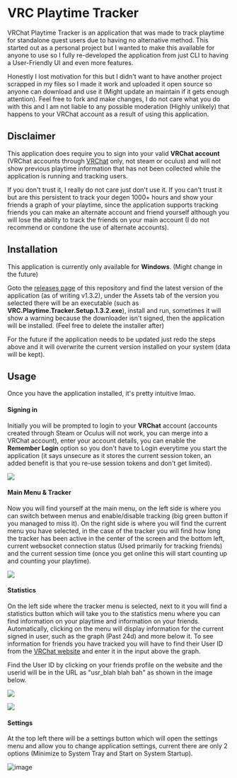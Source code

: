 # VRC Playtime Tracker

VRChat Playtime Tracker is an application that was made to track playtime for standalone quest users due to having no alternative method.
This started out as a personal project but I wanted to make this available for anyone to use so I fully re-developed the application from just CLI to having
a User-Friendly UI and even more features.

Honestly I lost motivation for this but I didn't want to have another project scrapped in my files so I made it work and uploaded it open source so anyone can download
and use it (Might update an maintain if it gets enough attention). Feel free to fork and make changes, I do not care what you do with this and I am not liable to any
possible moderation (Highly unlikely) that happens to your VRChat account as a result of using this application.

## Disclaimer

This application does require you to sign into your valid **VRChat account** (VRChat accounts through [VRChat](https://vrchat.com/home) only, not steam or oculus) and
will not show previous playtime information that has not been collected while the application is running and tracking users.

If you don't trust it, I really do not care just don't use it. If you can't trust it but are this persistent to track your degen 1000+ hours and show your friends a
graph of your playtime, since the application supports tracking friends you can make an alternate account and friend yourself although you will lose the ability to
track the friends on your main account (I do not recommend or condone the use of alternate accounts).

## Installation

This application is currently only available for **Windows**. (Might change in the future)

Goto the [releases page](https://github.com/Solitarju/VRC-Playtime-Tracker/releases) of this repository and find the latest version of the application (as of writing v1.3.2),
under the Assets tab of the version you selected there will be an executable (such as **VRC.Playtime.Tracker.Setup.1.3.2.exe**), install and run, sometimes it will show a warning because the downloader isn't signed, then the application will
be installed. (Feel free to delete the installer after)

For the future if the application needs to be updated just redo the steps above and it will overwrite the current version installed on your system (data will be kept).

## Usage

Once you have the application installed, it's pretty intuitive lmao.

#### Signing in

Initially you will be prompted to login to your **VRChat** account (accounts created through Steam or Oculus will not work, you can merge into a VRChat account), enter your
account details, you can enable the **Remember Login** option so you don't have to Login everytime you start the application (it says unsecure as it stores the current session token, an added benefit is that you re-use session tokens and don't get limited).

![](https://cdn.discordapp.com/attachments/1008440102399254618/1041651723258839070/image.png)

#### Main Menu & Tracker

Now you will find yourself at the main menu, on the left side is where you can switch between menus and enable/disable tracking (big green button if you managed to miss it). On the right side is where you will find
the current menu you have selected, in the case of the tracker you will find how long the tracker has been active in the center of the screen and the bottom left, current websocket connection status
(Used primarily for tracking friends) and the current session time (once you get online this will start counting up and counting your playtime).

![](https://cdn.discordapp.com/attachments/1008440102399254618/1041652384419565578/image.png)

#### Statistics

On the left side where the tracker menu is selected, next to it you will find a statistics button which will take you to the statistics menu where you can find information
on your playtime and information on your friends. Automatically, clicking on the menu will display information for the current signed in user, such as the graph (Past 24d) and
more below it. To see information for friends you have tracked you will have to find their User ID from the [VRChat website](https://vrchat.com/home) and enter it in the
input above the graph.

Find the User ID by clicking on your friends profile on the website and the userid will be in the URL as "usr_blah blah bah" as shown in the image below.

![](https://user-images.githubusercontent.com/72232630/201633110-066057a7-6303-43f5-a1e5-fb7a22eb6505.png)

![](https://cdn.discordapp.com/attachments/1008440102399254618/1041653713539960832/image.png)

#### Settings

At the top left there will be a settings button which will open the settings menu and allow you to change application settings, current there are only 2 options (Minimize to System Tray
and Start on System Startup).

![image](https://user-images.githubusercontent.com/72232630/201635136-81b7f2dd-c5c2-4089-8190-efeb0030af0a.png)
